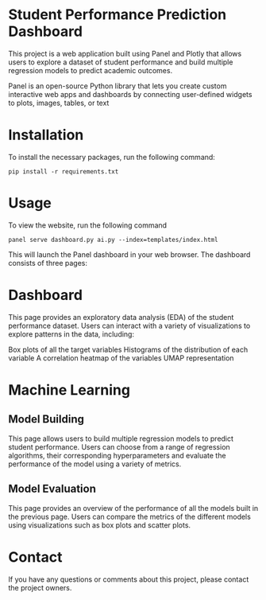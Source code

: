 # Student Performance Prediction Dashboard

This project is a web application built using Panel and Plotly that allows users to explore a dataset of student performance and build multiple regression models to predict academic outcomes.

Panel is an open-source Python library that lets you create custom interactive web apps and dashboards by connecting user-defined widgets to plots, images, tables, or text
# Installation

To install the necessary packages, run the following command:
```
pip install -r requirements.txt
```  
# Usage

To view the website, run the following command
```
panel serve dashboard.py ai.py --index=templates/index.html
```  
This will launch the Panel dashboard in your web browser. The dashboard consists of three pages:

# Dashboard

This page provides an exploratory data analysis (EDA) of the student performance dataset. Users can interact with a variety of visualizations to explore patterns in the data, including:

Box plots of all the target variables
Histograms of the distribution of each variable
A correlation heatmap of the variables
UMAP representation

# Machine Learning
## Model Building
This page allows users to build multiple regression models to predict student performance. Users can  choose from a range of regression algorithms, their corresponding hyperparameters and evaluate the performance of the model using a variety of metrics.
## Model Evaluation
This page provides an overview of the performance of all the models built in the previous page. Users can compare the metrics of the different models using visualizations such as box plots and scatter plots.

# Contact
If you have any questions or comments about this project, please contact the project owners.
